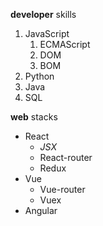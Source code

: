 **developer** skills

1. JavaScript
    1. ECMAScript
    2. DOM
    3. BOM
2. Python
3. Java
4. SQL


**web** stacks

- React
    - *JSX*
    - React-router
    - Redux
- Vue
    - Vue-router
    - Vuex
- Angular